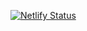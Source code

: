 [![Netlify Status](https://api.netlify.com/api/v1/badges/5143527f-847a-4948-935d-abe1be6850ba/deploy-status)](https://app.netlify.com/sites/lotusexperience/deploys)
